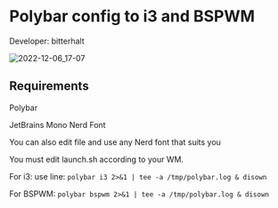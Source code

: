 # Polybar config to i3 and BSPWM
Developer: bitterhalt

![2022-12-06_17-07](https://user-images.githubusercontent.com/95308907/206008451-fd094781-36a8-47b9-9d1f-ec4871e9f67d.png)

## Requirements
Polybar

JetBrains Mono Nerd Font

You can also edit file and use any Nerd font that suits you

You must edit launch.sh according to your WM.

For i3: use line:
`polybar i3 2>&1 | tee -a /tmp/polybar.log & disown`

For BSPWM:
`polybar bspwm 2>&1 | tee -a /tmp/polybar.log & disown`




